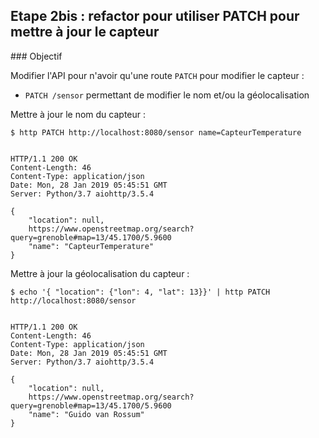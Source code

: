 
## Etape 2bis : refactor pour utiliser PATCH pour mettre à jour le capteur

### Objectif

Modifier l'API pour n'avoir qu'une route `PATCH` pour modifier le capteur :

- `PATCH /sensor` permettant de modifier le nom et/ou la géolocalisation

Mettre à jour le nom du capteur :

```
$ http PATCH http://localhost:8080/sensor name=CapteurTemperature


HTTP/1.1 200 OK
Content-Length: 46
Content-Type: application/json
Date: Mon, 28 Jan 2019 05:45:51 GMT
Server: Python/3.7 aiohttp/3.5.4

{
    "location": null, 
    https://www.openstreetmap.org/search?query=grenoble#map=13/45.1700/5.9600
    "name": "CapteurTemperature"
}
```

Mettre à jour la géolocalisation du capteur :

```
$ echo '{ "location": {"lon": 4, "lat": 13}}' | http PATCH http://localhost:8080/sensor


HTTP/1.1 200 OK
Content-Length: 46
Content-Type: application/json
Date: Mon, 28 Jan 2019 05:45:51 GMT
Server: Python/3.7 aiohttp/3.5.4

{
    "location": null, 
    https://www.openstreetmap.org/search?query=grenoble#map=13/45.1700/5.9600
    "name": "Guido van Rossum"
}
```